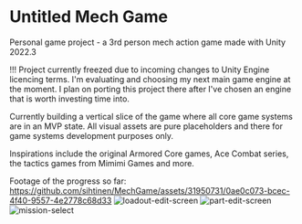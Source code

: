 # Untitled Mech Game
Personal game project - a 3rd person mech action game made with Unity 2022.3

!!! Project currently freezed due to incoming changes to Unity Engine licencing terms. I'm evaluating and choosing my next main game engine at the moment. I plan on porting this project there after I've chosen an engine that is worth investing time into.

Currently building a vertical slice of the game where all core game systems are in an MVP state.
All visual assets are pure placeholders and there for game systems development purposes only.

Inspirations include the original Armored Core games, Ace Combat series, the tactics games from Mimimi Games and more.

Footage of the progress so far:
https://github.com/sihtinen/MechGame/assets/31950731/0ae0c073-bcec-4f40-9557-4e2778c68d33
![loadout-edit-screen](https://github.com/sihtinen/MechGame/assets/31950731/5a45451f-c017-4e19-a37e-3a7109197bb8)
![part-edit-screen](https://github.com/sihtinen/MechGame/assets/31950731/8c502be4-e00f-40bf-a32a-516a19e91d83)
![mission-select](https://github.com/sihtinen/MechGame/assets/31950731/bf3e2298-5770-43f2-976f-133348e0efdd)
